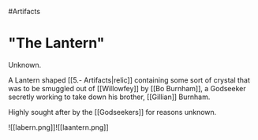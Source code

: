 #Artifacts
# "The Lantern"
Unknown.

A Lantern shaped [[5.- Artifacts|relic]] containing some sort of crystal that was to be smuggled out of [[Willowfey]] by [[Bo Burnham]], a Godseeker secretly working to take down his brother, [[Gillian]] Burnham. 

Highly sought after by the [[Godseekers]] for reasons unknown.


![[labern.png]]![[laantern.png]]
